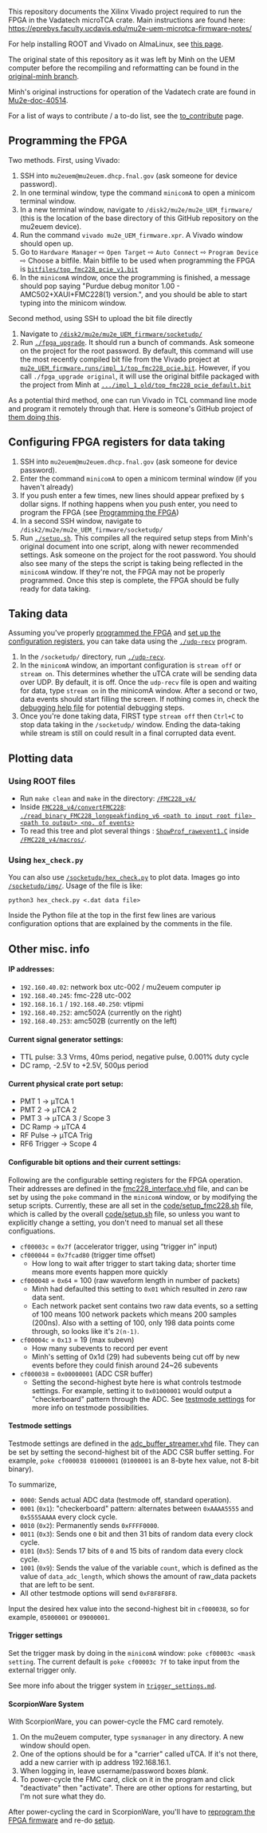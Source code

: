 This repository documents the Xilinx Vivado project required to run the FPGA in the Vadatech microTCA crate. Main instructions are found here: https://eprebys.faculty.ucdavis.edu/mu2e-uem-microtca-firmware-notes/

For help installing ROOT and Vivado on AlmaLinux, see [this page](documentation_texts/software_installation_tips.md).

The original state of this repository as it was left by Minh on the UEM computer before the recompiling and reformatting can be found in the [original-minh branch](https://github.com/prebys/mu2e_UEM_firmware/tree/original-minh). 

Minh's original instructions for operation of the Vadatech crate are found in [Mu2e-doc-40514](https://mu2e-docdb.fnal.gov/cgi-bin/sso/ShowDocument?docid=40514).

For a list of ways to contribute / a to-do list, see the [to_contribute](documentation_texts/to_contribute.md) page.


## Programming the FPGA
Two methods. First, using Vivado:
1. SSH into `mu2euem@mu2euem.dhcp.fnal.gov` (ask someone for device password).
2. In one terminal window, type the command `minicomA` to open a minicom terminal window.
3. In a new terminal window, navigate to `/disk2/mu2e/mu2e_UEM_firmware/` (this is the location of the base directory of this GitHub repository on the mu2euem device).
4. Run the command `vivado mu2e_UEM_firmware.xpr`. A Vivado window should open up.
5. Go to `Hardware Manager` ⇨ `Open Target` ⇨ `Auto Connect` ⇨ `Program Device` ⇨ Choose a bitfile. Main bitfile to be used when programming the FPGA is [`bitfiles/top_fmc228_pcie_v1.bit`](bitfiles/top_fmc228_pcie_v1.bit)
6. In the `minicomA` window, once the programming is finished, a message should pop saying "Purdue debug monitor 1.00 - AMC502+XAUI+FMC228(1) version.", and you should be able to start typing into the minicom window.

Second method, using SSH to upload the bit file directly

1. Navigate to [`/disk2/mu2e/mu2e_UEM_firmware/socketudp/`](socketudp)
2. Run [`./fpga_upgrade`](socketudp/fpga_upgrade). It should run a bunch of commands. Ask someone on the project for the root password. By default, this command will use the most recently compiled bit file from the Vivado project at [`mu2e_UEM_firmware.runs/impl_1/top_fmc228_pcie.bit`](mu2e_UEM_firmware.runs/impl_1/top_fmc228_pcie.bit). However, if you call `./fpga_upgrade original`, it will use the original bitfile packaged with the project from Minh at [`.../impl_1_old/top_fmc228_pcie_default.bit`](mu2e_UEM_firmware.runs/impl_1_old/top_fmc228_pcie_default.bit)

As a potential third method, one can run Vivado in TCL command line mode and program it remotely through that. Here is someone's GitHub project of [them doing this](https://github.com/HackerFoo/nitefury-popr/blob/master/scripts/program.tcl).

## Configuring FPGA registers for data taking

1. SSH into `mu2euem@mu2euem.dhcp.fnal.gov` (ask someone for device password).
2. Enter the command `minicomA` to open a minicom terminal window (if you haven't already)
3. If you push enter a few times, new lines should appear prefixed by `$ ` dollar signs. If nothing happens when you push enter, you need to program the FPGA (see [Programming the FPGA](#programming-the-fpga))
4. In a second SSH window, navigate to `/disk2/mu2e/mu2e_UEM_firmware/socketudp/`
5. Run [`./setup.sh`](code/setup.sh). This compiles all the required setup steps from Minh's original document into one script, along with newer recommended settings. Ask someone on the project for the root password. You should also see many of the steps the script is taking being reflected in the `minicomA` window. If they're not, the FPGA may not be properly programmed. Once this step is complete, the FPGA should be fully ready for data taking.

## Taking data
Assuming you've properly [programmed the FPGA](#programming-the-fpga) and [set up the configuration registers](#configuring-fpga-registers-for-data-taking), you can take data using the [`./udp-recv`](socketudp/udp-recv.c) program.

1. In the `/socketudp/` directory, run [`./udp-recv`](socketudp/udp-recv.c).
2. In the `minicomA` window, an important configuration is `stream off` or `stream on`. This determines whether the uTCA crate will be sending data over UDP. By default, it is off. Once the `udp-recv` file is open and waiting for data, type `stream on` in the minicomA window. After a second or two, data events should start filling the screen. If nothing comes in, check the [debugging help file](documentation_texts/debugging.md) for potential debugging steps.
3. Once you're done taking data, FIRST type `stream off` then `Ctrl+C` to stop data taking in the `/socketudp/` window. Ending the data-taking while stream is still on could result in a final corrupted data event.

## Plotting data

### Using ROOT files
- Run `make clean` and `make` in the directory: [`/FMC228_v4/`](FMC228_v4)
- Inside [`FMC228_v4/convertFMC228`](FMC228_v4/convertFMC228): [`./read_binary_FMC228_longpeakfinding_v6 <path to input root file> <path to output> <no. of events>`](FMC228_v4/convertFMC228/read_binary_FMC228_longpeakfinding_v6)
- To read this tree and plot several things : [`ShowProf_rawevent1.C`](FMC228_v4/macros/ShowProf_rawevent1.C) inside [`/FMC228_v4/macros/`](FMC228_v4/macros).

### Using `hex_check.py`
You can also use [`/socketudp/hex_check.py`](socketudp/hex_check.py) to plot data. Images go into [`/socketudp/img/`](socketudp/img). Usage of the file is like:

``python3 hex_check.py <.dat data file>``

Inside the Python file at the top in the first few lines are various configuration options that are explained by the comments in the file.

## Other misc. info
#### IP addresses:  
- `192.160.40.02`: network box utc-002 / mu2euem computer ip
- `192.168.40.245`: fmc-228 utc-002
- `192.168.16.1` / `192.168.40.250`: vtipmi
- `192.168.40.252`: amc502A (currently on the right)
- `192.168.40.253`: amc502B (currently on the left)

#### Current signal generator settings:  
- TTL pulse: 3.3 Vrms, 40ms period, negative pulse, 0.001% duty cycle
- DC ramp, -2.5V to +2.5V, 500μs period

#### Current physical crate port setup:
- PMT 1 → μTCA 1
- PMT 2 → μTCA 2
- PMT 3 → μTCA 3 / Scope 3
- DC Ramp → μTCA 4
- RF Pulse → μTCA Trig
- RF6 Trigger → Scope 4

#### Configurable bit options and their current settings:
Following are the configurable setting registers for the FPGA operation. Their addresses are defined in the [fmc228_interface.vhd](https://github.com/prebys/mu2e_UEM_firmware/blob/ada1936a3941501a399a5fa5aaa5d0d2bbe46b55/mu2e_UEM_firmware.srcs/sources_1/fmc228_interface.vhd#L366-L396) file, and can be set by using the `poke` command in the `minicomA` window, or by modifying the setup scripts. Currently, these are all set in the [code/setup_fmc228.sh](code/setup_fmc228.sh) file, which is called by the overall [code/setup.sh](code/setup.sh) file, so unless you want to explicitly change a setting, you don't need to manual set all these configuations. 
- `cf00003c` = `0x7f` (accelerator trigger, using “trigger in” input)
- `cf000044` = `0x7fcad80` (trigger time offset)
  - How long to wait after trigger to start taking data; shorter time means more events happen more quickly
- `cf000048` = `0x64` = 100 (raw waveform length in number of packets)
  - Minh had defaulted this setting to `0x01` which resulted in *zero* raw data sent. 
  - Each network packet sent contains two raw data events, so a setting of 100 means 100 network packets which means 200 samples (200ns). Also with a setting of 100, only 198 data points come through, so looks like it's `2(n-1)`.
- `cf00004c` = `0x13` = 19 (max subevn)
  - How many subevents to record per event
  - Minh's setting of 0x1d (29) had subevents being cut off by new events before they could finish around 24~26 subevents
- `cf000038` = `0x00000001` (ADC CSR buffer)
  - Setting the second-highest byte here is what controls testmode settings. For example, setting it to `0x01000001` would output a "checkerboard" pattern through the ADC. See [testmode settings](#testmode-settings) for more info on testmode possibilities.

#### Testmode settings
Testmode settings are defined in the [adc_buffer_streamer.vhd](https://github.com/prebys/mu2e_UEM_firmware/blob/ada1936a3941501a399a5fa5aaa5d0d2bbe46b55/mu2e_UEM_firmware.srcs/sources_1/adc_buffer_streamer.vhd#L330-L347) file. They can be set by setting the second-highest bit of the ADC CSR buffer setting. For example, `poke cf000038 01000001` (`01000001` is an 8-byte hex value, not 8-bit binary).

To summarize,
- `0000`: Sends actual ADC data (testmode off, standard operation).
- `0001` (`0x1`): "checkerboard" pattern: alternates between `0xAAAA5555` and `0x5555AAAA` every clock cycle.
- `0010` (`0x2`): Permanently sends `0xFFFF0000`.
- `0011` (`0x3`): Sends one `0` bit and then 31 bits of random data every clock cycle.
- `0101` (`0x5`): Sends 17 bits of `0` and 15 bits of random data every clock cycle.
- `1001` (`0x9`): Sends the value of the variable `count`, which is defined as the value of `data_adc_length`, which shows the amount of raw_data packets that are left to be sent.
- All other testmode options will send `0xF8F8F8F8`.

Input the desired hex value into the second-highest bit in `cf000038`, so for example, `05000001` or `09000001`.

#### Trigger settings
Set the trigger mask by doing in the `minicomA` window: `poke cf00003c <mask setting`. The current default is `poke cf00003c 7f` to take input from the external trigger only. 

See more info about the trigger system in [`trigger_settings.md`](documentation_texts/trigger_settings.md).

#### ScorpionWare System
With ScorpionWare, you can power-cycle the FMC card remotely. 

1. On the mu2euem computer, type `sysmanager` in any directory. A new window should open.
2. One of the options should be for a "carrier" called uTCA. If it's not there, add a new carrier with ip address 192.168.16.1.
3. When logging in, leave username/password boxes *blank*.
4. To power-cycle the FMC card, click on it in the program and click "deactivate" then "activate". There are other options for restarting, but I'm not sure what they do.

After power-cycling the card in ScorpionWare, you'll have to [reprogram the FPGA firmware](#programming-the-fpga) and re-do [setup](#configuring-fpga-registers-for-data-taking).